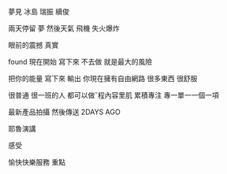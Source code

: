 夢見
冰島
瑞振 續俊

兩天停留
夢
然後天氣 飛機 失火爆炸

眼前的震撼 
真實

found 現在開始
寫下來
不去做
就是最大的風險

把你的能量
寫下來 輸出
你現在擁有自由網路
很多東西 
很舒服

很普通
很一班的人
都可以做ˇ程內容里肌
累積專注 專一單一一個一項

最新產品拍攝 然後傳送
2DAYS AGO

耶魯演講

感受

愉快快樂服務
重點
